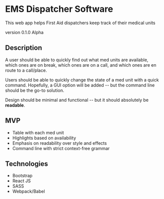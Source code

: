 # EMS Dispatcher Software

This web app helps First Aid dispatchers keep track of their medical units

version 0.1.0 Alpha

## Description

A user should be able to quickly find out what med units are available, which ones are on break, which ones are on a call, and which ones are en route to a call/place.

Users should be able to quickly change the state of a med unit with a quick command. Hopefully, a GUI option will be added -- but the command line should be the go-to solution.

Design should be minimal and functional -- but it should absolutely be __readable__.

## MVP
- Table with each med unit
- Highlights based on availability
- Emphasis on readability over style and effects
- Command line with strict context-free grammar

## Technologies
- Bootstrap  
- React JS
- SASS
- Webpack/Babel
